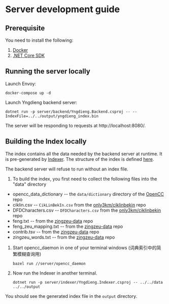 # Server development guide

## Prerequisite

You need to install the following:

1. [Docker](https://docs.docker.com/get-docker/)
1. [.NET Core SDK](https://dotnet.microsoft.com/download)

## Running the server locally

Launch Envoy:

```
docker-compose up -d
```

Launch Yngdieng backend server:
```
dotnet run -p server/backend/Yngdieng.Backend.csproj -- --IndexFile=../../output/yngdieng_index.bin
```

The server will be responding to requests at http://localhost:8080/.


## Building the Index locally

The index contains all the data needed by the backend server at runtime. It 
is pre-generated by [Indexer](https://github.com/MindongLab/yngdieng/tree/master/server/indexer). The structure of the index is defined [here](https://github.com/MindongLab/yngdieng/blob/ba8fe61e3eabfc24b032e3dc08f2f56dc568f829/shared/documents.proto#L123).

The backend server will refuse to run without an index file. 

1. To build the index, you first need to collect the following files into the "data" directory

  * opencc_data_dictionary -- the `data/dictionary` directory of the [OpenCC](https://github.com/BYVoid/OpenCC) repo
  * ciklin.csv --  `CikLinBekIn.csv` from the [only3km/ciklinbekin](https://github.com/only3km/ciklinbekin/blob/gh-pages/CikLinBekIn.csv) repo
  * DFDCharacters.csv -- `DFDCharacters.csv` from the [only3km/ciklinbekin](https://github.com/only3km/ciklinbekin/blob/gh-pages/DFDCharacters.csv) repo
  * feng.txt -- from the [zingzeu-data](https://github.com/ztl8702/zingzeu-data) repo
  * feng_zeu_mapping.txt -- from the [zingzeu-data](https://github.com/ztl8702/zingzeu-data) repo
  * contrib.tsv -- from the [zingzeu-data](https://github.com/ztl8702/zingzeu-data) repo
  * zingzeu_words.txt -- from the [zingzeu-data](https://github.com/ztl8702/zingzeu-data) repo

1. Start opencc_daemon in one of your terminal windows (词典索引中的简繁模糊查询用)
   ```
   bazel run //server/opencc_daemon
   ```

1. Now run the Indexer in another terminal.
   ```
   dotnet run -p server/indexer/Yngdieng.Indexer.csproj -- ../../data ../../output
   ```

You should see the generated index file in the `output` directory.